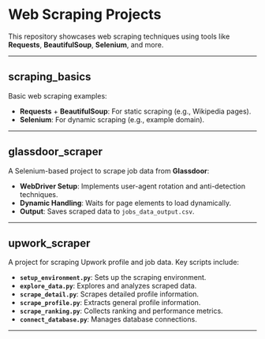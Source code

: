 # Web Scraping Projects

This repository showcases web scraping techniques using tools like **Requests**, **BeautifulSoup**, **Selenium**, and more.

---

## **scraping_basics**
Basic web scraping examples:
- **Requests** + **BeautifulSoup**: For static scraping (e.g., Wikipedia pages).
- **Selenium**: For dynamic scraping (e.g., example domain).  

---

## **glassdoor_scraper**
A Selenium-based project to scrape job data from **Glassdoor**:
- **WebDriver Setup**: Implements user-agent rotation and anti-detection techniques.
- **Dynamic Handling**: Waits for page elements to load dynamically.
- **Output**: Saves scraped data to `jobs_data_output.csv`.

---

## **upwork_scraper**
A project for scraping Upwork profile and job data. Key scripts include:
- **`setup_environment.py`**: Sets up the scraping environment.
- **`explore_data.py`**: Explores and analyzes scraped data.
- **`scrape_detail.py`**: Scrapes detailed profile information.
- **`scrape_profile.py`**: Extracts general profile information.
- **`scrape_ranking.py`**: Collects ranking and performance metrics.
- **`connect_database.py`**: Manages database connections.

---
